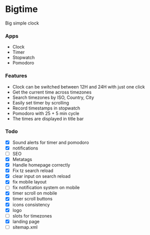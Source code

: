 # Bigtime
Big simple clock

### Apps
- Clock
- Timer
- Stopwatch
- Pomodoro

### Features
- Clock can be switched between 12H and 24H with just one click
- Get the current time across timezones
- Search timezones by ISO, Country, City
- Easily set timer by scrolling
- Record timestamps in stopwatch
- Pomodoro with 25 + 5 min cycle
- The times are displayed in title bar

### Todo
- [x] Sound alerts for timer and pomodoro
- [x] notifications
- [ ] SEO
- [x] Metatags
- [x] Handle homepage correctly
- [x] Fix tz search reload
- [x] clear input on search reload
- [x] fix mobile layout
- [ ] fix notification system on mobile
- [x] timer scroll on mobile
- [x] timer scroll buttons
- [x] icons consistency
- [x] logo 
- [ ] slots for timezones
- [x] landing page
- [ ] sitemap.xml